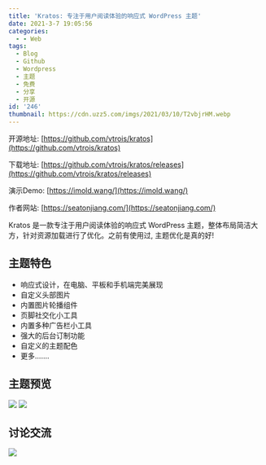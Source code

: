 ```yaml
---
title: 'Kratos: 专注于用户阅读体验的响应式 WordPress 主题'
date: 2021-3-7 19:05:56
categories:
  - - Web
tags:
  - Blog
  - Github
  - Wordpress
  - 主题
  - 免费
  - 分享
  - 开源
id: '246'
thumbnail: https://cdn.uzz5.com/imgs/2021/03/10/T2vbjrHM.webp
---
```



开源地址: [https://github.com/vtrois/kratos](https://github.com/vtrois/kratos) 

下载地址: [https://github.com/vtrois/kratos/releases](https://github.com/vtrois/kratos/releases) 

演示Demo: [https://imold.wang/](https://imold.wang/) 

作者网站: [https://seatonjiang.com/](https://seatonjiang.com/) 

Kratos 是一款专注于用户阅读体验的响应式 WordPress 主题，整体布局简洁大方，针对资源加载进行了优化。之前有使用过, 主题优化是真的好!

## 主题特色

*   响应式设计，在电脑、平板和手机端完美展现
*   自定义头部图片
*   内置图片轮播组件
*   页脚社交化小工具
*   内置多种广告栏小工具
*   强大的后台订制功能
*   自定义的主题配色
*   更多.......

## 主题预览

![](https://cdn.uzz5.com/imgs/2021/03/07/9wReBjSX.webp) ![](https://cdn.uzz5.com/imgs/2021/03/07/qPe8rmKA.webp)

## 讨论交流

![](https://cdn.uzz5.com/imgs/2021/03/07/vhoQnZSt.webp)
